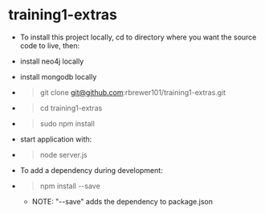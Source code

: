 training1-extras
=========

- To install this project locally, cd to directory where you want the source code to live, then:
 - install neo4j locally
 - install mongodb locally
 - > git clone git@github.com:rbrewer101/training1-extras.git
 - > cd training1-extras
 - > sudo npm install
 - start application with:
 - > node server.js

- To add a dependency during development:
 - > npm install <node dependency> --save
   - NOTE: "--save" adds the dependency to package.json 
